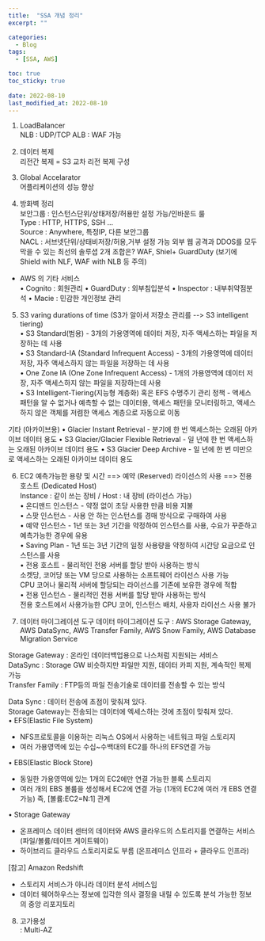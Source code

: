 ```yaml
---
title:  "SSA 개념 정리"
excerpt: ""

categories:
  - Blog
tags:
  - [SSA, AWS]

toc: true
toc_sticky: true
 
date: 2022-08-10
last_modified_at: 2022-08-10
---
```


1. LoadBalancer  
NLB : UDP/TCP
ALB : WAF 가능

2. 데이터 복제  
리전간 복제 = S3 교차 리전 복제 구성  

3. Global Accelarator  
어플리케이션의 성능 향상

4. 방화벽 정리  
   보안그룹 : 인스턴스단위/상태저장/허용만 설정 가능/인바운드 룰  
      Type : HTTP, HTTPS, SSH ...  
      Source : Anywhere, 특정IP, 다른 보안그룹   
   NACL : 서브넷단위/상태비저장/허용,거부 설정 가능
외부 웹 공격과 DDOS를 모두 막을 수 있는 최선의 솔루셥 2개 조합은?
WAF, Shiel+ GuardDuty (보기에 Shield with NLF, WAF with NLB 등 주의)

* AWS 의 기타 서비스  
• Cognito : 회원관리
• GuardDuty : 외부침입분석
• Inspector : 내부취약점분석
• Macie : 민감한 개인정보 관리 

5. S3
varing durations of time (S3가 알아서 저장소 관리를 --> S3 intelligent tiering)  
• S3 Standard(범용) - 3개의 가용영역에 데이터 저장, 자주 액세스하는 파일을 저장하는 데 사용  
• S3 Standard-IA (Standard Infrequent Access) - 3개의 가용영역에 데이터 저장, 자주 액세스하지 않는 파일을 저장하는 데 사용  
• One Zone IA (One Zone Infrequent Access) - 1개의 가용영역에 데이터 저장, 자주 액세스하지 않는 파일을 저장하는데 사용  
• S3 Intelligent-Tiering(지능형 계층화) 혹은 EFS 수명주기 관리 정책 - 액세스 패턴을 알 수 없거나 예측할 수 없는 데이터용, 액세스 패턴을 모니터링하고, 액세스하지 않은 객체를 저렴한 액세스 계층으로 자동으로 이동

기타 (아카이브용)
• Glacier Instant Retrieval - 분기에 한 번 액세스하는 오래된 아카이브 데이터 용도
• S3 Glacier/Glacier Flexible Retrieval - 일 년에 한 번 액세스하는 오래된 아카이브 데이터 용도
• S3 Glacier Deep Archive - 일 년에 한 번 미만으로 액세스하는 오래된 아카이브 데이터 용도

6. EC2
예측가능한 용량 및 시간 ==> 예약 (Reserved)
라이선스의 사용 ==> 전용 호스트 (Dedicated Host)  
Instance : 같이 쓰는 장비 / Host : 내 장비 (라이선스 가능)  
• 온디맨드 인스턴스 - 약정 없이 초당 사용한 만큼 비용 지불  
• 스팟 인스턴스 - 사용 안 하는 인스턴스를 경매 방식으로 구매하여 사용  
• 예약 인스턴스 - 1년 또는 3년 기간을 약정하여 인스턴스를 사용, 수요가 꾸준하고 예측가능한 경우에 유용  
• Saving Plan - 1년 또는 3년 기간의 일정 사용량을 약정하여 시간당 요금으로 인스턴스를 사용  
• 전용 호스트 - 물리적인 전용 서버를 할당 받아 사용하는 방식   
                          소켓당, 코어당 또는 VM 당으로 사용하는    소프트웨어 라이선스 사용 가능  
                          CPU 코어나 물리적 서버에 할당되는 라이선스를   기존에 보유한 경우에 적합  
• 전용 인스턴스 - 물리적인 전용 서버를 할당 받아 사용하는 방식  
                             전용 호스트에서 사용가능한 CPU 코어,   인스턴스 배치, 사용자 라이선스 사용 불가  


7. 데이터 마이그레이션 도구
데이터 마이그레이션 도구 : AWS Storage Gateway, AWS DataSync, AWS Transfer Family, AWS Snow Family, AWS Database Migration Service

Storage Gateway : 온라인 데이터백업용으로 나스처럼 지원되는 서비스  
DataSync : Storage GW 비슷하지만 파일만 지원, 데이터 카피 지원, 계속적인 복제 가능  
Transfer Family : FTP등의 파일 전송기술로 데이터를 전송할 수 있는 방식  
 
Data Sync : 데이터 전송에 초점이 맞춰져 있다.  
Storage Gateway는 전송되는 데이터에 엑세스하는 것에 초점이 맞춰져 있다.   
• EFS(Elastic File System)
- NFS프로토콜을 이용하는 리눅스 OS에서 사용하는 네트워크 파일 스토리지
- 여러 가용영역에 있는 수십~수백대의 EC2를 하나의 EFS연결 가능

• EBS(Elastic Block Store)
- 동일한 가용영역에 있는 1개의 EC2에만 연결 가능한 블록 스토리지
- 여러 개의 EBS 볼륨을 생성해서 EC2에 연결 가능 (1개의 EC2에 여러 개 EBS 연결 가능)
  즉, [볼륨:EC2=N:1] 관계

• Storage Gateway 
- 온프레미스 데이터 센터의 데이터와 AWS 클라우드의 스토리지를 연결하는 서비스(파일/볼륨/테이프 게이트웨이)
- 하이브리드 클라우드 스토리지로도 부름 (온프레미스 인프라 + 클라우드 인프라)

[참고] Amazon Redshift  
- 스토리지 서비스가 아니라 데이터 분석 서비스임
- 데이터 웨어하우스는 정보에 입각한 의사 결정을 내릴 수 있도록 분석 가능한 정보의 중앙 리포지토리

8. 고가용성  
   : Multi-AZ
